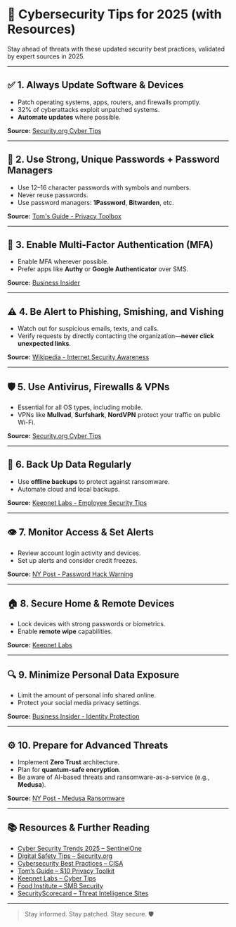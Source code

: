 # 🔐 Cybersecurity Tips for 2025 (with Resources)

Stay ahead of threats with these updated security best practices, validated by expert sources in 2025.

---

## ✅ 1. Always Update Software & Devices
- Patch operating systems, apps, routers, and firewalls promptly.
- 32% of cyberattacks exploit unpatched systems.
- **Automate updates** where possible.

**Source:** [Security.org Cyber Tips](https://www.security.org/digital-safety/cyber-security-tips/?utm_source=chatgpt.com)

---

## 🔑 2. Use Strong, Unique Passwords + Password Managers
- Use 12–16 character passwords with symbols and numbers.
- Never reuse passwords.
- Use password managers: **1Password**, **Bitwarden**, etc.

**Source:** [Tom's Guide - Privacy Toolbox](https://www.tomsguide.com/computing/online-security/we-asked-cybersecurity-experts-to-build-a-privacy-toolbox-for-usd10-per-month-heres-what-they-came-up-with-and-more?utm_source=chatgpt.com)

---

## 🔐 3. Enable Multi-Factor Authentication (MFA)
- Enable MFA wherever possible.
- Prefer apps like **Authy** or **Google Authenticator** over SMS.

**Source:** [Business Insider](https://www.businessinsider.com/airlines-hacked-scattered-spider-cybersecurity-2025-6?utm_source=chatgpt.com)

---

## ⚠️ 4. Be Alert to Phishing, Smishing, and Vishing
- Watch out for suspicious emails, texts, and calls.
- Verify requests by directly contacting the organization—**never click unexpected links**.

**Source:** [Wikipedia - Internet Security Awareness](https://en.wikipedia.org/wiki/Internet_security_awareness?utm_source=chatgpt.com)

---

## 🛡️ 5. Use Antivirus, Firewalls & VPNs
- Essential for all OS types, including mobile.
- VPNs like **Mullvad**, **Surfshark**, **NordVPN** protect your traffic on public Wi-Fi.

**Source:** [Security.org Cyber Tips](https://www.security.org/digital-safety/cyber-security-tips/?utm_source=chatgpt.com)

---

## 💾 6. Back Up Data Regularly
- Use **offline backups** to protect against ransomware.
- Automate cloud and local backups.

**Source:** [Keepnet Labs - Employee Security Tips](https://keepnetlabs.com/blog/top-cyber-security-tips-for-employees-2025?utm_source=chatgpt.com)

---

## 👁️ 7. Monitor Access & Set Alerts
- Review account login activity and devices.
- Set up alerts and consider credit freezes.

**Source:** [NY Post - Password Hack Warning](https://nypost.com/2025/06/23/lifestyle/hackers-are-stealing-your-personal-information-using-this-password-hack-heres-how-to-protect-yourself/?utm_source=chatgpt.com)

---

## 🏠 8. Secure Home & Remote Devices
- Lock devices with strong passwords or biometrics.
- Enable **remote wipe** capabilities.

**Source:** [Keepnet Labs](https://keepnetlabs.com/blog/top-cyber-security-tips-for-employees-2025?utm_source=chatgpt.com)

---

## 🔍 9. Minimize Personal Data Exposure
- Limit the amount of personal info shared online.
- Protect your social media privacy settings.

**Source:** [Business Insider - Identity Protection](https://www.businessinsider.com/former-cybercriminal-shares-how-to-protect-identity-avoid-hacked-online-2025-1?utm_source=chatgpt.com)

---

## ⚙️ 10. Prepare for Advanced Threats
- Implement **Zero Trust** architecture.
- Plan for **quantum-safe encryption**.
- Be aware of AI-based threats and ransomware-as-a-service (e.g., **Medusa**).

**Source:** [NY Post - Medusa Ransomware](https://nypost.com/2025/03/18/tech/gmail-outlook-users-warned-of-dangerous-threat-from-medusa-ransomware/?utm_source=chatgpt.com)

---

## 📚 Resources & Further Reading
- [Cyber Security Trends 2025 – SentinelOne](https://www.sentinelone.com/cybersecurity-101/cybersecurity/cyber-security-trends/?utm_source=chatgpt.com)
- [Digital Safety Tips – Security.org](https://www.security.org/digital-safety/cyber-security-tips/?utm_source=chatgpt.com)
- [Cybersecurity Best Practices – CISA](https://www.cisa.gov/topics/cybersecurity-best-practices?utm_source=chatgpt.com)
- [Tom’s Guide – $10 Privacy Toolkit](https://www.tomsguide.com/computing/online-security/we-asked-cybersecurity-experts-to-build-a-privacy-toolbox-for-usd10-per-month-heres-what-they-came-up-with-and-more?utm_source=chatgpt.com)
- [Keepnet Labs – Cyber Tips](https://keepnetlabs.com/blog/top-cyber-security-tips-for-employees-2025?utm_source=chatgpt.com)
- [Food Institute – SMB Security](https://foodinstitute.com/focus/5-cybersecurity-tips-for-2025/?utm_source=chatgpt.com)
- [SecurityScorecard – Threat Intelligence Sites](https://securityscorecard.com/blog/how-to-stay-updated-on-cybersecurity-threats-and-trends/?utm_source=chatgpt.com)

---

> Stay informed. Stay patched. Stay secure. 🛡️
